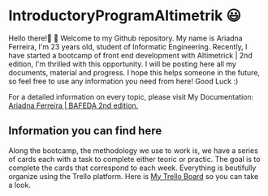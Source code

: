 # IntroductoryProgramAltimetrik :smiley:
Hello there!:wave: :wave: Welcome to my Github repository. My name is Ariadna Ferreira, I'm 23 years old, student of Informatic Engineering.
Recently, I have started a bootcamp of front end development with Altimetrick | 2nd edition, I'm thrilled with this opportunity. I will be posting here all my documents, material and progress. I hope this helps someone in the future, so feel free to use any information you need from here! 
Good Luck :)

For a detailed information on every topic, please visit My Documentation: [Ariadna Ferreira | BAFEDA 2nd edition.](https://docs.google.com/document/d/1ZryFCgftlsIX_5totunmEqqRSNZ_iNu28rxVZfv8q6s/edit?usp=sharing)

## Information you can find here
Along the bootcamp, the methodology we use to work is, we have a series of cards each with a task to complete either teoric or practic. The goal is to complete the cards that correspond to each week. Everything is beutifully organize using the Trello platform. Here is [My Trello Board](https://trello.com/b/kdZHlNkt/bfeda-ariadna-ferreira) so you can take a look.
